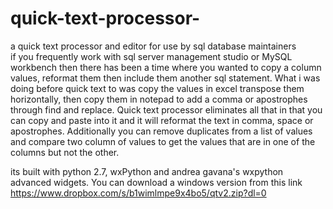 # quick-text-processor-
a quick text processor and editor for use by sql database maintainers  
if you frequently work with sql server management studio or MySQL workbench then there has been a time where you wanted to copy a column values, reformat them then include them another sql statement. What i was doing before quick text to was copy the values in excel transpose them horizontally, then copy them in notepad to add a comma or apostrophes through find and replace. Quick text processor eliminates all that in that you can copy and paste into it and it will reformat the text in comma, space or apostrophes. Additionally you can remove duplicates from a list of values and compare two column of values to get the values that are in one of the columns but not the other.

its built with python 2.7, wxPython and andrea gavana's wxpython advanced widgets.
You can download a windows version from this link https://www.dropbox.com/s/b1wimlmpe9x4bo5/qtv2.zip?dl=0

